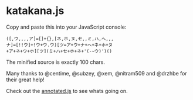 # katakana.js

Copy and paste this into your JavaScript console:

```
([,ウ,,,,ア]=[]+{},[ネ,ホ,ヌ,セ,,ミ,ハ,ヘ,,,
ナ]=[!!ウ]+!ウ+ウ.ウ)[ツ=ア+ウ+ナ+ヘ+ネ+ホ+ヌ
+ア+ネ+ウ+ホ][ツ](ミ+ハ+セ+ホ+ネ+'(-~ウ)')()
```

The minified source is exactly 100 chars.

Many thanks to @centime, @subzey, @xem, @nitram509 and @drzhbe for their great help!

Check out the [annotated.js](https://github.com/aemkei/katakana.js/blob/master/annotated.js) to see whats going on.